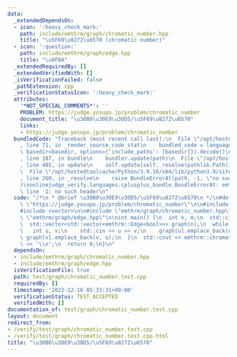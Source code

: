 ```yaml
---
data:
  _extendedDependsOn:
  - icon: ':heavy_check_mark:'
    path: include/emthrm/graph/chromatic_number.hpp
    title: "\u5F69\u8272\u6570 (chromatic number)"
  - icon: ':question:'
    path: include/emthrm/graph/edge.hpp
    title: "\u8FBA"
  _extendedRequiredBy: []
  _extendedVerifiedWith: []
  _isVerificationFailed: false
  _pathExtension: cpp
  _verificationStatusIcon: ':heavy_check_mark:'
  attributes:
    '*NOT_SPECIAL_COMMENTS*': ''
    PROBLEM: https://judge.yosupo.jp/problem/chromatic_number
    document_title: "\u30B0\u30E9\u30D5/\u5F69\u8272\u6570"
    links:
    - https://judge.yosupo.jp/problem/chromatic_number
  bundledCode: "Traceback (most recent call last):\n  File \"/opt/hostedtoolcache/Python/3.9.16/x64/lib/python3.9/site-packages/onlinejudge_verify/documentation/build.py\"\
    , line 71, in _render_source_code_stat\n    bundled_code = language.bundle(stat.path,\
    \ basedir=basedir, options={'include_paths': [basedir]}).decode()\n  File \"/opt/hostedtoolcache/Python/3.9.16/x64/lib/python3.9/site-packages/onlinejudge_verify/languages/cplusplus.py\"\
    , line 187, in bundle\n    bundler.update(path)\n  File \"/opt/hostedtoolcache/Python/3.9.16/x64/lib/python3.9/site-packages/onlinejudge_verify/languages/cplusplus_bundle.py\"\
    , line 401, in update\n    self.update(self._resolve(pathlib.Path(included), included_from=path))\n\
    \  File \"/opt/hostedtoolcache/Python/3.9.16/x64/lib/python3.9/site-packages/onlinejudge_verify/languages/cplusplus_bundle.py\"\
    , line 260, in _resolve\n    raise BundleErrorAt(path, -1, \"no such header\"\
    )\nonlinejudge_verify.languages.cplusplus_bundle.BundleErrorAt: emthrm/graph/chromatic_number.hpp:\
    \ line -1: no such header\n"
  code: "/*\n * @brief \u30B0\u30E9\u30D5/\u5F69\u8272\u6570\n */\n#define PROBLEM\
    \ \"https://judge.yosupo.jp/problem/chromatic_number\"\n\n#include <iostream>\n\
    #include <vector>\n\n#include \"emthrm/graph/chromatic_number.hpp\"\n#include\
    \ \"emthrm/graph/edge.hpp\"\n\nint main() {\n  int n, m;\n  std::cin >> n >> m;\n\
    \  std::vector<std::vector<emthrm::Edge<bool>>> graph(n);\n  while (m--) {\n \
    \   int u, v;\n    std::cin >> u >> v;\n    graph[u].emplace_back(u, v);\n   \
    \ graph[v].emplace_back(v, u);\n  }\n  std::cout << emthrm::chromatic_number(graph)\
    \ << '\\n';\n  return 0;\n}\n"
  dependsOn:
  - include/emthrm/graph/chromatic_number.hpp
  - include/emthrm/graph/edge.hpp
  isVerificationFile: true
  path: test/graph/chromatic_number.test.cpp
  requiredBy: []
  timestamp: '2022-12-16 05:33:31+09:00'
  verificationStatus: TEST_ACCEPTED
  verifiedWith: []
documentation_of: test/graph/chromatic_number.test.cpp
layout: document
redirect_from:
- /verify/test/graph/chromatic_number.test.cpp
- /verify/test/graph/chromatic_number.test.cpp.html
title: "\u30B0\u30E9\u30D5/\u5F69\u8272\u6570"
---
```

